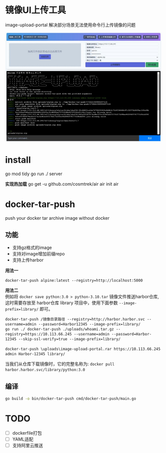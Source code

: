 # 镜像UI上传工具 

image-upload-portal 解决部分场景无法使用命令行上传镜像的问题

![](./docs/image-upload-portal.jpg)

# install

go mod tidy
go run ./ server

**实现热加载**
go get -u github.com/cosmtrek/air
air init
air

# docker-tar-push
push your docker tar archive image without docker

## 功能
- 支持gz格式的image
- 支持对image增加前缀repo
- 支持上传harbor


**用法一**  
```shell
docker-tar-push alpine:latest --registry=http://localhost:5000
```

**用法二**  
例如将 `docker save python:3.0 > python-3.10.tar` 镜像文件推送harbor仓库, 这时需要存放至 harbor仓库 library 项目中，使用下面参数 `--image-prefix=library/` 即可。   
```shell
docker-tar-push /镜像目录路径 --registry=http://harbor.harbor.svc --username=admin --password=Harbor12345 --image-prefix=library/
go run ./ docker-tar-push ./uploads/whoami.tar.gz --registry=https://10.113.66.245 --username=admin --password=Harbor-12345 --skip-ssl-verify=true --image-prefix=library/

docker-tar-push \uploads\image-upload-portal.rar https://10.113.66.245 admin Harbor-12345 library/
```
当我们从仓库下载镜像时，它的完整名称为: `docker pull harbor.harbor.svc/library/python:3.0`  

## 编译

```sh
go build -o bin/docker-tar-push cmd/docker-tar-push/main.go
```


# TODO

- [ ] dockerfile打包
- [ ] YAML适配
- [ ] 支持阿里云推送
